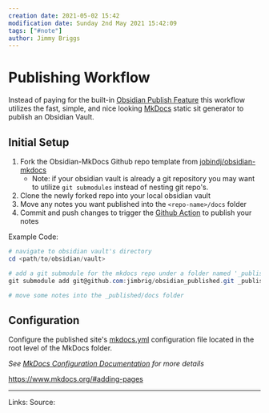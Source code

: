 ```yaml
---
creation date: 2021-05-02 15:42
modification date: Sunday 2nd May 2021 15:42:09
tags: ["#note"]
author: Jimmy Briggs
---
```


# Publishing Workflow

Instead of paying for the built-in [Obsidian Publish Feature](https://obsidian.md/publish) this workflow utilizes the fast, simple, and nice looking [MkDocs](https://www.mkdocs.org/) static sit generator to publish an Obsidian Vault.

## Initial Setup

1. Fork the Obsidian-MkDocs Github repo template from [jobindj/obsidian-mkdocs](https://github.com/jobindj/obsidian-mkdocs)
	- Note: if your obsidian vault is already a git repository you may want to utilize `git submodules` instead of nesting git repo's.
2. Clone the newly forked repo into your local obsidian vault
3. Move any notes you want published into the `<repo-name>/docs` folder
4. Commit and push changes to trigger the [Github Action](https://github.com/jobindj/obsidian-mkdocs/blob/main/.github/workflows/ci.yml) to publish your notes

Example Code:

```powershell
# navigate to obsidian vault's directory
cd <path/to/obsidian/vault>

# add a git submodule for the mkdocs repo under a folder named '_published'
git submodule add git@github.com:jimbrig/obsidian_published.git _published

# move some notes into the _published/docs folder
```

## Configuration

Configure the published site's [mkdocs.yml]() configuration file located in the root level of the MkDocs folder.

*See [MkDocs Configuration Documentation]() for more details*

https://www.mkdocs.org/#adding-pages

***
Links: 
Source:

